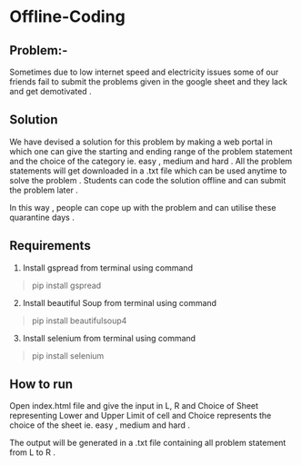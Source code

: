 # Offline-Coding

## Problem:-
Sometimes due to low internet speed and electricity issues some of our friends fail to submit the problems given in the google sheet and they lack and get demotivated . <br/>

## Solution
We have devised a solution for this problem by making a web portal in which one can give the starting and ending range of the problem statement and the choice of the category ie. easy , medium and hard . All the problem statements will get downloaded in a .txt file which can be used anytime to solve the problem . Students can code the solution offline and can submit the problem later . <br/>



In this way , people can cope up with the problem and can utilise these quarantine days .

## Requirements <br/>

1) Install gspread from terminal using command <br/>
 > pip install gspread <br/>
2) Install beautiful Soup from terminal using command <br/>
> pip install beautifulsoup4
3) Install selenium from terminal using command <br/>
> pip install selenium

## How to run

Open index.html file and give the input in L, R and Choice of Sheet representing Lower and Upper Limit of cell
and Choice represents the choice of the sheet ie. easy , medium and hard . <br/>

The output will be generated in a .txt file containing all problem statement from L to R .

 

